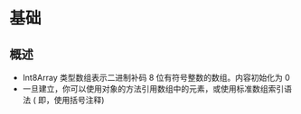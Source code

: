 # 基础

## 概述

+ Int8Array 类型数组表示二进制补码 8 位有符号整数的数组。内容初始化为 0
+ 一旦建立，你可以使用对象的方法引用数组中的元素，或使用标准数组索引语法 ( 即，使用括号注释)

